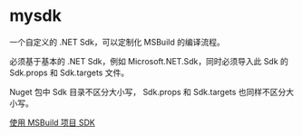# mysdk
一个自定义的 .NET Sdk，可以定制化 MSBuild 的编译流程。

必须基于基本的 .NET Sdk，例如 Microsoft.NET.Sdk，同时必须导入此 Sdk 的 Sdk.props 和 Sdk.targets 文件。

Nuget 包中 Sdk 目录不区分大小写， Sdk.props 和 Sdk.targets 也同样不区分大小写。 

[使用 MSBuild 项目 SDK](https://learn.microsoft.com/zh-cn/visualstudio/msbuild/how-to-use-project-sdk?view=vs-2022)
